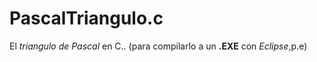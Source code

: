 # PascalTriangulo.c
El *triangulo de Pascal* en C.. (para compilarlo a un **.EXE** con *Eclipse*,p.e)
